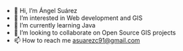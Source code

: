 - 👋 Hi, I’m Ángel Suárez
- 👀 I’m interested in Web development and GIS
- 🌱 I’m currently learning Java 
- 💞️ I’m looking to collaborate on Open Source GIS projects
- 📫 How to reach me asuarezc91@gmail.com

